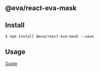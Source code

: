 ## @eva/react-eva-mask

## Install

```
$ npm install @eva/react-eva-mask --save
```

## Usage

[Guide](https://yuque.com/eva/react-eva/mask)
